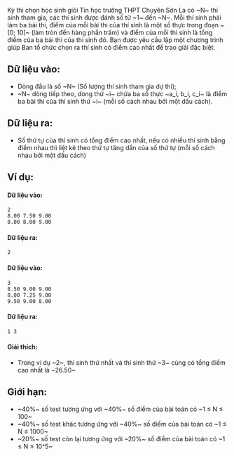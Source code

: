Kỳ thi chọn học sinh giỏi Tin học trường THPT Chuyên Sơn La có ~N~ thí sinh tham gia, các thí sinh được đánh số từ ~1~ đến ~N~. Mỗi thí sinh phải làm ba bài thi, điểm của mỗi bài thi của thí sinh là một số thực trong đoạn ~[0; 10]~ (làm tròn đến hàng phần trăm) và điểm của mỗi thí sinh là tổng điểm của ba bài thi của thi sinh đó. Bạn được yêu cầu lập một chương trình giúp Ban tổ chức chọn ra thí sinh có điểm cao nhất để trao giải đặc biệt.

## Dữ liệu vào:
- Dòng đầu là số ~N~ (Số lượng thí sinh tham gia dự thi);
- ~N~ dòng tiếp theo, dòng thứ ~i~ chứa ba số thực ~a_i, b_i, c_i~ là điểm ba bài thi của thí sinh thứ ~i~ (mỗi số cách nhau bởi một dấu cách).

## Dữ liệu ra:
- Số thứ tự của thí sinh có tổng điểm cao nhất, nếu có nhiều thí sinh bằng điểm nhau thì liệt kê theo thứ tự tăng dần của số thứ tự (mỗi số cách nhau bởi một dấu cách)

## Ví dụ:
#### Dữ liệu vào:
```
2
8.00 7.50 9.00
8.00 8.00 9.00
```

#### Dữ liệu ra:
```
2
```

#### Dữ liệu vào:
```
3
8.50 9.00 9.00
8.00 7.25 9.00
9.50 9.00 8.00
```

#### Dữ liệu ra:
```
1 3
```

#### Giải thích:
- Trong ví dụ ~2~, thí sinh thứ nhất và thí sinh thứ ~3~ cùng có tổng điểm cao nhất là ~26.50~

## Giới hạn:
- ~40\%~ số test tương ứng với ~40\%~ số điểm của bài toán có ~1 ≤ N ≤ 100~
- ~40\%~ số test khác tương ứng với ~40\%~ số điểm của bài toán có ~1 ≤ N ≤ 1000~
- ~20\%~ số test còn lại tương ứng với ~20\%~ số điểm của bài toán có ~1 ≤ N ≤ 10^5~